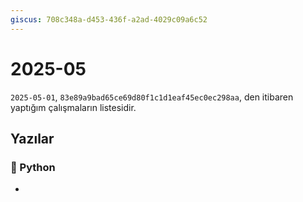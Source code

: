 ```yaml
---
giscus: 708c348a-d453-436f-a2ad-4029c09a6c52
---
```


# 2025-05

`2025-05-01`, `83e89a9bad65ce69d80f1c1d1eaf45ec0ec298aa`, den itibaren yaptığım
çalışmaların listesidir.

## Yazılar

### 🐍 Python

- [](../python/list-x-int.md)
